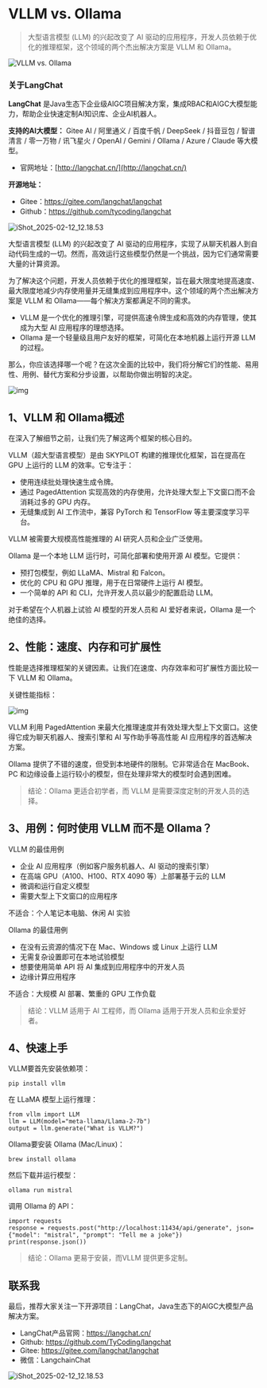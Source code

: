 # VLLM vs. Ollama

> 大型语言模型 (LLM) 的兴起改变了 AI 驱动的应用程序，开发人员依赖于优化的推理框架，这个领域的两个杰出解决方案是 VLLM 和 Ollama。

![VLLM vs. Ollama](http://www.hubwiz.com/blog/content/images/size/w2000/2025/01/vllm-vs-ollama.png)

### 关于LangChat

**LangChat** 是Java生态下企业级AIGC项目解决方案，集成RBAC和AIGC大模型能力，帮助企业快速定制AI知识库、企业AI机器人。

**支持的AI大模型：** Gitee AI / 阿里通义 / 百度千帆 / DeepSeek / 抖音豆包 / 智谱清言 / 零一万物 / 讯飞星火 / OpenAI / Gemini / Ollama / Azure / Claude 等大模型。

- 官网地址：[http://langchat.cn/](http://langchat.cn/)

**开源地址：**

- Gitee：https://gitee.com/langchat/langchat
- Github：https://github.com/tycoding/langchat

![iShot_2025-02-12_12.18.53](http://cdn.tycoding.cn/docs/202502151026673.png)

大型语言模型 (LLM) 的兴起改变了 AI 驱动的应用程序，实现了从聊天机器人到自动代码生成的一切。然而，高效运行这些模型仍然是一个挑战，因为它们通常需要大量的计算资源。

为了解决这个问题，开发人员依赖于优化的推理框架，旨在最大限度地提高速度、最大限度地减少内存使用量并无缝集成到应用程序中。这个领域的两个杰出解决方案是 VLLM 和 Ollama——每个解决方案都满足不同的需求。

- VLLM 是一个优化的推理引擎，可提供高速令牌生成和高效的内存管理，使其成为大型 AI 应用程序的理想选择。
- Ollama 是一个轻量级且用户友好的框架，可简化在本地机器上运行开源 LLM 的过程。

那么，你应该选择哪一个呢？在这次全面的比较中，我们将分解它们的性能、易用性、用例、替代方案和分步设置，以帮助你做出明智的决定。

![img](http://www.hubwiz.com/blog/content/images/2025/01/image-509.png)

## 1、VLLM 和 Ollama概述

在深入了解细节之前，让我们先了解这两个框架的核心目的。

VLLM（超大型语言模型）是由 SKYPILOT 构建的推理优化框架，旨在提高在 GPU 上运行的 LLM 的效率。它专注于：

- 使用连续批处理快速生成令牌。
- 通过 PagedAttention 实现高效的内存使用，允许处理大型上下文窗口而不会消耗过多的 GPU 内存。
- 无缝集成到 AI 工作流中，兼容 PyTorch 和 TensorFlow 等主要深度学习平台。

VLLM 被需要大规模高性能推理的 AI 研究人员和企业广泛使用。

Ollama 是一个本地 LLM 运行时，可简化部署和使用开源 AI 模型。它提供：

- 预打包模型，例如 LLaMA、Mistral 和 Falcon。
- 优化的 CPU 和 GPU 推理，用于在日常硬件上运行 AI 模型。
- 一个简单的 API 和 CLI，允许开发人员以最少的配置启动 LLM。

对于希望在个人机器上试验 AI 模型的开发人员和 AI 爱好者来说，Ollama 是一个绝佳的选择。

## 2、性能：速度、内存和可扩展性

性能是选择推理框架的关键因素。让我们在速度、内存效率和可扩展性方面比较一下 VLLM 和 Ollama。

关键性能指标：

![img](http://www.hubwiz.com/blog/content/images/2025/01/image-510.png)

VLLM 利用 PagedAttention 来最大化推理速度并有效处理大型上下文窗口。这使得它成为聊天机器人、搜索引擎和 AI 写作助手等高性能 AI 应用程序的首选解决方案。

Ollama 提供了不错的速度，但受到本地硬件的限制。它非常适合在 MacBook、PC 和边缘设备上运行较小的模型，但在处理非常大的模型时会遇到困难。

> 结论：Ollama 更适合初学者，而 VLLM 是需要深度定制的开发人员的选择。

## 3、用例：何时使用 VLLM 而不是 Ollama？

VLLM 的最佳用例

- 企业 AI 应用程序（例如客户服务机器人、AI 驱动的搜索引擎）
- 在高端 GPU（A100、H100、RTX 4090 等）上部署基于云的 LLM
- 微调和运行自定义模型
- 需要大型上下文窗口的应用程序

不适合：个人笔记本电脑、休闲 AI 实验

Ollama 的最佳用例

- 在没有云资源的情况下在 Mac、Windows 或 Linux 上运行 LLM
- 无需复杂设置即可在本地试验模型
- 想要使用简单 API 将 AI 集成到应用程序中的开发人员
- 边缘计算应用程序

不适合：大规模 AI 部署、繁重的 GPU 工作负载

> 结论：VLLM 适用于 AI 工程师，而 Ollama 适用于开发人员和业余爱好者。

## 4、快速上手

VLLM要首先安装依赖项：

```
pip install vllm
```

在 LLaMA 模型上运行推理：

```
from vllm import LLM
llm = LLM(model="meta-llama/Llama-2-7b")
output = llm.generate("What is VLLM?")
```

Ollama要安装 Ollama (Mac/Linux)：

```
brew install ollama
```

然后下载并运行模型：

```
ollama run mistral
```

调用 Ollama 的 API：

```
import requests
response = requests.post("http://localhost:11434/api/generate", json={"model": "mistral", "prompt": "Tell me a joke"})
print(response.json())
```

> 结论：Ollama 更易于安装，而VLLM 提供更多定制。



## 联系我

最后，推荐大家关注一下开源项目：LangChat，Java生态下的AIGC大模型产品解决方案。

- LangChat产品官网：https://langchat.cn/
- Github: https://github.com/TyCoding/langchat
- Gitee: https://gitee.com/langchat/langchat
- 微信：LangchainChat

![iShot_2025-02-12_12.18.53](http://cdn.tycoding.cn/docs/202502151026673.png)
